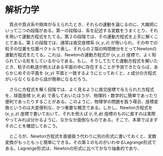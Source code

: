 
# 解析力学

　質点や質点系や剛体が与えられたとき、それらの運動を論じるのに、大雑把にいって二つの段階がある。第一の段階は、系を記述する変数をうまくとり、それを用いて運動方程式をたてる。第２の段階では、その運動方程式を上手に解くことである。第１の段階では、通常は直交座標系 $(x,y,z)$ が用いられ、その中での粒子の位置を位置ベクトルで表し、それらの２階の時間微分をとってNewtonの運動方程式をたてる。これは、Newtonの運動方程式が $(x,y,z)$ 座標で、よく知られている形をしているからである。もし、そうしてたてた運動方程式を解いたとき、粒子の軌道が例えばある平面の中に存在することが予測できたならば、あらかじめその平面を $(x,y)$ 平面と一致するようにとっておくと、$z$ 成分の方程式がいらなくなるから話が簡単になるだろう。

　さらに方程式を解く段階では、よく見るように直交座標で与えられた方程式を、球面座標 $(r,\theta,\phi)$ で表しておいたほうが、物理的・数学的に簡単であったり便利であったりすることがある。このように、物理学の問題を扱う場合、座標変換というのは大変便利な、かつ重要な概念である。しかし、Newton方程式を $(x,y,z)$ 座標で書いておいて、それを例えば $(r,\theta,\phi)$ 座標のものに直すのは実際やってみれば分かるように、なかなか面倒なものである。そこで、本章ではまずそのことを確認しておこう。

　ところが、Newton方程式を直接扱う代わりに別の形式に書いておくと、変数変換がもっともっと簡単にできる。その第１のものがいわゆるLagrange形式である。Lagrange形式は、Newtonの形式に比べてかなり抽象的であり、